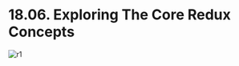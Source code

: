 # 18.06. Exploring The Core Redux Concepts

![r1](https://github.com/kiranbansode/learn-react/assets/50626798/a21f7e7d-1d4e-4446-ad1b-ad96b2ee2966)
